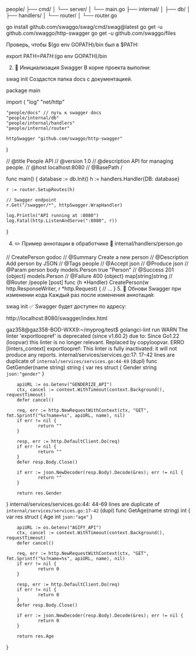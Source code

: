 people/
├── cmd/
│   └── server/
│       └── main.go
├── internal/
│   ├── db/
│   ├── handlers/
│   └── router/
│       └── router.go


go install github.com/swaggo/swag/cmd/swag@latest
go get -u github.com/swaggo/http-swagger
go get -u github.com/swaggo/files

Проверь, чтобы $(go env GOPATH)/bin был в $PATH:


export PATH=$PATH:$(go env GOPATH)/bin

2. 📂 Инициализация Swagger
В корне проекта выполни:


swag init
Создастся папка docs с документацией.

package main

import (
	"log"
	"net/http"

	"people/docs" // путь к swagger docs
	"people/internal/db"
	"people/internal/handlers"
	"people/internal/router"

	httpSwagger "github.com/swaggo/http-swagger"
)

// @title           People API
// @version         1.0
// @description     API for managing people.
// @host            localhost:8080
// @BasePath        /

func main() {
	database := db.Init()
	h := handlers.Handler{DB: database}

	r := router.SetupRoutes(h)

	// Swagger endpoint
	r.Get("/swagger/*", httpSwagger.WrapHandler)

	log.Println("API running at :8080")
	log.Fatal(http.ListenAndServe(":8080", r))
}


4. ✏️ Пример аннотации в обработчике
📁 internal/handlers/person.go

// CreatePerson godoc
// @Summary      Create a new person
// @Description  Add person by JSON
// @Tags         people
// @Accept       json
// @Produce      json
// @Param        person  body  models.Person  true  "Person"
// @Success      201     {object}  models.Person
// @Failure      400     {object}  map[string]string
// @Router       /people [post]
func (h *Handler) CreatePerson(w http.ResponseWriter, r *http.Request) {
	// ...
}
5. 🔁 Обнови Swagger при изменении кода
Каждый раз после изменения аннотаций:


swag init
✅ Swagger будет доступен по адресу:

http://localhost:8080/swagger/index.html




gaz358@gaz358-BOD-WXX9:~/myprog/test$ golangci-lint run
WARN The linter 'exportloopref' is deprecated (since v1.60.2) due to: Since Go1.22 (loopvar) this linter is no longer relevant. Replaced by copyloopvar. 
ERRO [linters_context] exportloopref: This linter is fully inactivated: it will not produce any reports. 
internal/services/services.go:17: 17-42 lines are duplicate of `internal/services/services.go:44-69` (dupl)
func GetGender(name string) string {
        var res struct {
                Gender string `json:"gender"`
        }

        apiURL := os.Getenv("GENDERIZE_API")
        ctx, cancel := context.WithTimeout(context.Background(), requestTimeout)
        defer cancel()

        req, err := http.NewRequestWithContext(ctx, "GET", fmt.Sprintf("%s?name=%s", apiURL, name), nil)
        if err != nil {
                return ""
        }

        resp, err := http.DefaultClient.Do(req)
        if err != nil {
                return ""
        }
        defer resp.Body.Close()

        if err := json.NewDecoder(resp.Body).Decode(&res); err != nil {
                return ""
        }

        return res.Gender
}
internal/services/services.go:44: 44-69 lines are duplicate of `internal/services/services.go:17-42` (dupl)
func GetAge(name string) int {
        var res struct {
                Age int `json:"age"`
        }

        apiURL := os.Getenv("AGIFY_API")
        ctx, cancel := context.WithTimeout(context.Background(), requestTimeout)
        defer cancel()

        req, err := http.NewRequestWithContext(ctx, "GET", fmt.Sprintf("%s?name=%s", apiURL, name), nil)
        if err != nil {
                return 0
        }

        resp, err := http.DefaultClient.Do(req)
        if err != nil {
                return 0
        }
        defer resp.Body.Close()

        if err := json.NewDecoder(resp.Body).Decode(&res); err != nil {
                return 0
        }

        return res.Age
}
